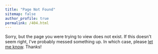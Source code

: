 ```yaml
---
title: "Page Not Found"
sitemap: false
author_profile: true
permalink: /404.html
---
```


Sorry, but the page you were trying to view does not exist. If this doesn't seem right, I've probably messed something up. In which case, please [let me know](mailto:shay@shayjordan.co.uk). Thanks!

<script type="text/javascript">
  var GOOG_FIXURL_LANG = 'en';
  var GOOG_FIXURL_SITE = '{{ site.url }}'
</script>
<script type="text/javascript"
  src="//linkhelp.clients.google.com/tbproxy/lh/wm/fixurl.js">
</script>
